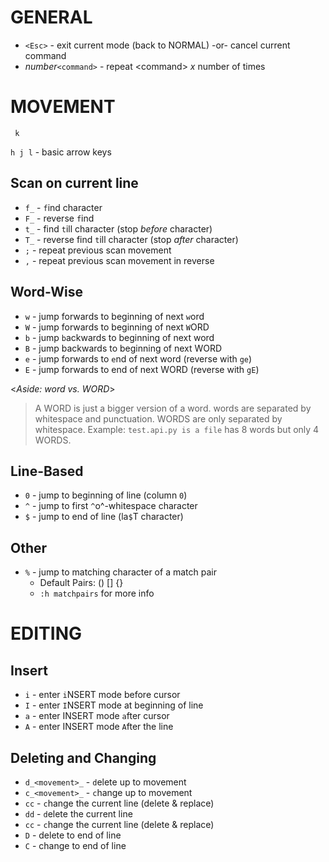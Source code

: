 # GENERAL

- `<Esc>` - exit current mode (back to NORMAL) -or- cancel current command
- _number_`<command>` - repeat \<command\> _x_ number of times

# MOVEMENT

`  k  `

`h j l` - basic arrow keys

## Scan on current line

- `f_` - `f`ind character
- `F_` - reverse `f`ind
- `t_` - find `t`ill character (stop _before_ character)
- `T_` - reverse find `t`ill character (stop _after_ character)
- `;` - repeat previous scan movement
- `,` - repeat previous scan movement in reverse

## Word-Wise

- `w` - jump forwards to beginning of next `w`ord
- `W` - jump forwards to beginning of next `W`ORD
- `b` - jump `b`ackwards to beginning of next word
- `B` - jump backwards to beginning of next WORD
- `e` - jump forwards to `e`nd of next word (reverse with `ge`)
- `E` - jump forwards to end of next WORD (reverse with `gE`)

<_Aside: word vs. WORD_>
> A WORD is just a bigger version of a word. words are separated by whitespace and punctuation. WORDS are only separated by whitespace.
> Example: `test.api.py is a file` has 8 words but only 4 WORDS.

## Line-Based

- `0` - jump to beginning of line (column `0`)
- `^` - jump to first `^`o^-whitespace character
- `$` - jump to end of line (la`$`T character)

## Other

- `%` - jump to matching character of a match pair
  - Default Pairs: () [] {}
  - `:h matchpairs` for more info

# EDITING

## Insert

- `i` - enter `i`NSERT mode before cursor
- `I` - enter `I`NSERT mode at beginning of line
- `a` - enter INSERT mode `a`fter cursor
- `A` - enter INSERT mode `A`fter the line

## Deleting and Changing

- `d_<movement>_` - `d`elete up to movement
- `c_<movement>_` - `c`hange up to movement
- `cc` - `c`hange the current line (delete & replace)
- `dd` - `d`elete the current line
- `cc` - `c`hange the current line (delete & replace)
- `D` - delete to end of line
- `C` - change to end of line

